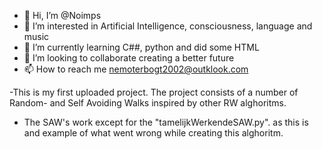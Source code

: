- 👋 Hi, I’m @Noimps
- 👀 I’m interested in Artificial Intelligence, consciousness, language and music
- 🌱 I’m currently learning C##, python and did some HTML
- 💞️ I’m looking to collaborate creating a better future
- 📫 How to reach me nemoterbogt2002@outklook.com

-This is my first uploaded project. The project consists of a number of Random- and Self Avoiding Walks inspired by other RW alghoritms. 
- The SAW's work except for the "tamelijkWerkendeSAW.py". as this is and example of what went wrong while creating this alghoritm.
<!---
Noimps/Noimps is a ✨ special ✨ repository because its `README.md` (this file) appears on your GitHub profile.
You can click the Preview link to take a look at your changes.
--->
